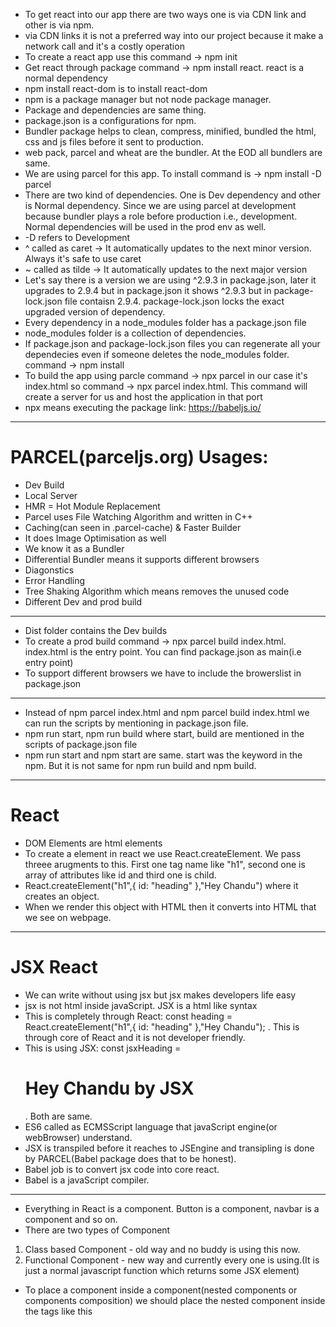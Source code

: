 * To get react into our app there are two ways one is via CDN link and other is via npm.
* via CDN links it is not a preferred way into our project because it make a network call and it's a costly operation
* To create a react app use this command -> npm init
* Get react through package command -> npm install react. react is a normal dependency
* npm install react-dom is to install react-dom
* npm is a package manager but not node package manager.
* Package and dependencies are same thing.
* package.json is a configurations for npm.
* Bundler package helps to clean, compress, minified, bundled the html, css and js files before it sent to production.
* web pack, parcel and wheat are the bundler. At the EOD all bundlers are same.
* We are using parcel for this app. To install command is -> npm install -D parcel 
* There are two kind of dependencies. One is Dev dependency and other is Normal dependency. Since we are using parcel at development because bundler plays a role before production i.e., development. Normal dependencies will be used in the prod env as well.
* -D refers to Development
* ^ called as caret -> It automatically updates to the next minor version. Always it's safe to use caret 
* ~ called as tilde -> It automatically updates to the next major version
* Let's say there is a version we are using ^2.9.3 in package.json, later it upgrades to 2.9.4 but in package.json it shows ^2.9.3 but in package-lock.json file contaisn 2.9.4. package-lock.json locks the exact upgraded version of dependency.
* Every dependency in a node_modules folder has a package.json file
* node_modules folder is a collection of dependencies.
* If package.json and package-lock.json files you can regenerate all your dependecies even if someone deletes the node_modules folder. command -> npm install
* To build the app using parcle command -> npx parcel <source file> in our case it's index.html so command -> npx parcel index.html. This command will create a server for us and host the application in that port
* npx means executing the package
link: https://babeljs.io/
--------------------------------------------------------------------------------------------------
# PARCEL(parceljs.org) Usages:
- Dev Build
- Local Server
- HMR = Hot Module Replacement
- Parcel uses File Watching Algorithm and written in C++
- Caching(can seen in .parcel-cache) & Faster Builder
- It does Image Optimisation as well
- We know it as a Bundler
- Differential Bundler means it supports different browsers
- Diagonstics
- Error Handling
- Tree Shaking Algorithm which means removes the unused code
- Different Dev and prod build
--------------------------------------------------------------------------------------------------
* Dist folder contains the Dev builds
* To create a prod build command -> npx parcel build index.html. index.html is the entry point. You can find package.json as main(i.e entry point) 
* To support different browsers we have to include the browerslist in package.json
--------------------------------------------------------------------------------------------------
* Instead of npm parcel index.html and npm parcel build index.html we can run the scripts by mentioning in package.json file.
* npm run start, npm run build where start, build are mentioned in the scripts of package.json file
* npm run start and npm start are same. start was the keyword in the npm. But it is not same for npm run build and npm build.
--------------------------------------------------------------------------------------------------
# React
* DOM Elements are html elements
* To create a element in react we use React.createElement. We pass threee arugments to this. First one tag name like "h1", second one is array of attributes like id and third one is child.
* React.createElement("h1",{ id: "heading" },"Hey Chandu") where it creates an object.
* When we render this object with HTML then it converts into HTML that we see on webpage.
--------------------------------------------------------------------------------------------------
# JSX React
* We can write without using jsx but jsx makes developers life easy
* jsx is not html inside javaScript. JSX is a html like syntax
* This is completely through React: const heading = React.createElement("h1",{ id: "heading" },"Hey Chandu"); . This is through core of React and it is not developer friendly.
* This is using JSX: const jsxHeading = <h1 id="heading">Hey Chandu by JSX</h1>. Both are same.
* ES6 called as ECMSScript language that javaScript engine(or webBrowser) understand.
* JSX is transpiled before it reaches to JSEngine and transipling is done by PARCEL(Babel package does that to be honest).
* Babel job is to convert jsx code into core react.
* Babel is a javaScript compiler.
--------------------------------------------------------------------------------------------------
* Everything in React is a component. Button is a component, navbar is a component and so on. 
* There are two types of Component
1. Class based Component - old way and no buddy is using this now.
2. Functional Component - new way and currently every one is using.(It is just a normal javascript function which returns some JSX element)
* To place a component inside a component(nested components or components composition) we should place the nested component inside the tags like this <Title />
* Always try to use arrow functions while writing the code because it's cleaner one.
* JSX Starts from open paranthesis and Ends with close paranthesis after arrow function.In between these paranthesis we can write any javascript code in curely braces . This exactly means JSX is a mixture of HTML and JavaScript.
----------------------------------------------------------------------------------------------------
* To write an in-style css code in js file, just add style in the div tag and js object into the style where js object contains css properties.
* But in-style not a preferred way.
-----------------------------------------------------------------------------------------------------
* props is properties which you can pass dynamically data into component.
* props are just arguments to a function.
* what is the CONFIG DRIVEN UI?
* Go through PROPS.
* ?. is called optional chaining. Go through it more.
* Usage of "key" is it doesn't render the old items and key should be unique. It will be useful to the render cycle. Whenever we write a map make a practise of using key.
-----------------------------------------------------------------------------------------------------
* Everything REACT do that normal HTML,CSS and JS can do. The beauty of using Library or Frame work is developer friendly like write less code and more on the webpage.
* To export a component we use this code "export default <component-name>"
* To export multiple things just write export infront on the things that you want to export, it is called as named exports. To import these named exports we have to write these in curly braces.
-----------------------------------------------------------------------------------------------------
# REACT HOOKS
* When we say REACT is fast that means REACT is fast in DOM manipulation.
* A Hook is a normal js function which is given by react and it is in-built which has super power behind the scenes.
* Two important HOOKS:
* 1. useState() - It gives super powerful variable. Import from react like named import. When ever the state variable changes react re-renders the component. It will return an array.
* 2. useEffect() - It takes two arguments. One is call back function and the second one is dependency array. Call back function is called when the page finished it's rendering.

-----------------------------------------------------------------------------------------------------
# Reconciliation Algorithm
* React uses recon algo and it is also known as react fiber.
* This algorithm creates a virtual DOM which is nothing but representataion of original DOM. Virtual DOM stores the Objects.
link: https://github.com/acdlite/react-fiber-architecture
-----------------------------------------------------------------------------------------------------
# Shimmmer UI
* https://medium.com/lattice-what-is/shimmer-ui-a-better-way-to-show-loading-states-aa1f4e563d17
-----------------------------------------------------------------------------------------------------
* Whenever if there is an update in state variable, REACT re-render the component that means REACT triggers the RECONSICIALTION ALGORITHM.
-----------------------------------------------------------------------------------------------------
## DIVE INTO HOOKS
* Whenever there is "use" that means it is a hook that use in REACT industry. 
# useEffect()
* Whenever useEffect is called, useEffect has two parameters one is call back function and other is dependency array.
* For useEffect function call back is mandatory. If no depedency array is used the call back function is called for every render
* If dependency array is there and it is empty then useEffect will be called only once and it is at initial render.
* If dependency array is there and it is not empty then useEffect will be called when ever the variables in the array is updated.
# useState()
* Always call the hooks inside of the component. It doesn't make sense if you called it outside of component.
* Never use the useState hook inside the condition loops, for loops and fucntion. It makes the app inconsistency.
-----------------------------------------------------------------------------------------------------
# REACT ROUTING
* To install "npm i react-router-dom" 
* In order to create ROUTES we have to create ROUTING CONFIGURATION. That can be done in App.js
* CreateBrowserRouter takes a list of paths
* RouterProvider provides the routing configuration to our app.
* There are many routers that react router provides. But createBrowserRouter is the one that react suggests. link: https://reactrouter.com/en/main/routers/create-browser-router
* useRouteError is a hook that makes the page as error handling and more customised as per the user experience.
* Outlet is the Component that is from REACT ROUTER. It acts like a placeholder in replaces the whatever the components is present in the path.
* You can navigate to other page by using anchor tags in HTML but that makes the app slower. Instead of using anchor tags REACT provided us "link" that is from REACT ROUTER DOM. Link component exactly works like an anchor tag. Link makes the app faster than anchor tag
## Whenever you use a map always assign a key to it else REACT throws an ERROR.
* useParams hook is to read the param from the url
* Link is a component which is given by react router dom and behind the scenes Link is using anchor tag <a href="">
* Link is a wrapper over anchor tag
-----------------------------------------------------------------------------------------------------
* In current world every one is developing in react through functional based components. Earlier it was class based components.
* Class Baesed Components vs Functional Based Components
* Never update state variables directly in Class Based Components
* What exactly happens in rendering?
* Life Cycle of Functional Based Component & Class Based Component
* In class based Components 1st constructor will be called then render will be called
* Important use case of ComponentDidMount is to make API calls. The reason why they use it in componentDidMount is because it comes into the picture one complete render is happened.
* React lifecycle methods diagram for class based components.
* Render phase happens fast but Commit phase is slow in REACT
* Never ever compare functional based components to class based components in REACT.
* It is not mandatory to use prefix as "use" for a HOOK but REACT recommends to do it.
-----------------------------------------------------------------------------------------------------
# Bundling
* It also called as Chunking, Dynamic Loading, Code Splitting, On Demand Loading, Lazy loading
* Instead of importing any component we can call the component using Lazy function. Lazy is given by REACT package.
* Lazy functions takes a call back function and use import keyword to import the component.Here import is a function and it takes the path of the Component.
-----------------------------------------------------------------------------------------------------
# Tailwind CSS
* To install: npm install -D tailwindcss postcss
* To start: npx tailwindcss init by using parcel
* postcss is a tool for transforming CSS with JavaScript
* Cons: Poor readability
* Pros: It will never ship the unused CSS.
-----------------------------------------------------------------------------------------------------
# Higher Order Components
* Higher Order Components is a function that takes the components and return the components.
* It takes the input as existing one and produces output as enhanced verison of existing one.
* Spread Operator
* In REACT data always flows in ONE Direction. Always from Parent Component to Child Component
* Everything in REACT is built of Props and Hooks
* One way to escape from Props Drilling is React COntext
* There are two ways to get the data from Context one is using the hook(In functional Component) and other is using the Consumer Component(In class component)
* 

-----------------------------------------------------------------------------------------------------
# REDUX
* React and Redux are different libraries
* Redux is not MANDATORY and use the Redux superpowers wisely
* Zustand is an alternate to Zustand
* Redux offers easy debugging
* Redux offers State management
* React and Redux are great combo : https://react-redux.js.org/introduction/getting-started
* Steps to use
- Install @reduxjs/toolkit and react-redux
- Build our store
- Connect our store to app
- Create a slice
- Dispatch an action
- Read the data using selector
* To install use this commands : npm install @reduxjs/toolkit and npm install react-redux
* Selector hook give access to redux store
* Redux uses immer library in the background
-----------------------------------------------------------------------------------------------------
# Types of Testing
* Unit Testing
* Integration Testing
* End to End Testing
-----------------------------------------------------------------------------------------------------
# REACT Testing Library
* It is built on top of DOM Testing library - https://testing-library.com/docs/react-testing-library/intro/
* Install babel dependencies and configure it - It uses jest library - https://jestjs.io/docs/getting-started
* To install REACT testing library - npm install -D @testing-library/react
* To install jest - npm install -D jest
* Go through - https://parceljs.org/languages/javascript/
* Configure Parcel config to disable the default Babel transpiler
* Jest Configuration - npx jest --init
* JSDOM - Test cases doesn't run on browser, they need a browser when these test cases are executing so JSDOM give it to us
* Install jsdom library - npm install --save-dev jest-environment-jsdom
* __ in the front and __ in the back is called dunder
*  Install @babel/preset-react by using this command - npm i -D @babel/preset-react : This will help babel to transpile the code from jsx to html in order jsdom to understand it
* Install @testing-library/jest-dom
* test and it are same. They are nothing but alias to each.
* describe is a block and it contains list of test cases.
* 

2:10:37

2:50:40















Questions:
What does display flex do?
Go through fetch(), await and fetch()
Clien Side Routing vs Server Side Routing
Read about Lazy and Suspense Component
Read about window.addEventListener()
Go through SASS, Styled Components, Material UI, Bootstrap
what is REM in CSS.
Lifting the state up
props drilling
Go through about userContext.Consumer and userContext.Provider
Go through reducer and reducers keywords
RTK Query KickStart


